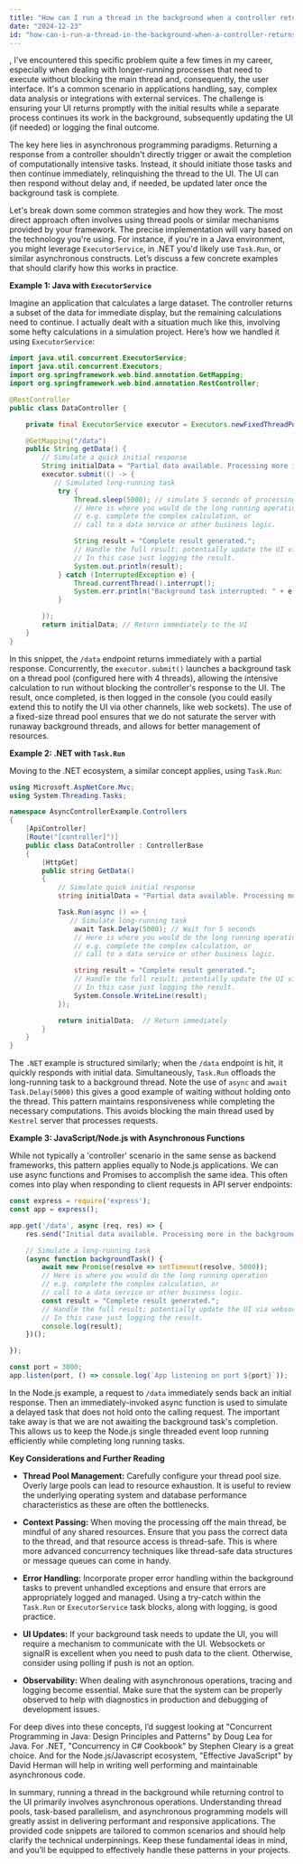 ```yaml
---
title: "How can I run a thread in the background when a controller returns to UI with full results?"
date: "2024-12-23"
id: "how-can-i-run-a-thread-in-the-background-when-a-controller-returns-to-ui-with-full-results"
---
```


,  I've encountered this specific problem quite a few times in my career, especially when dealing with longer-running processes that need to execute without blocking the main thread and, consequently, the user interface. It's a common scenario in applications handling, say, complex data analysis or integrations with external services. The challenge is ensuring your UI returns promptly with the initial results while a separate process continues its work in the background, subsequently updating the UI (if needed) or logging the final outcome.

The key here lies in asynchronous programming paradigms. Returning a response from a controller shouldn't directly trigger or await the completion of computationally intensive tasks. Instead, it should initiate those tasks and then continue immediately, relinquishing the thread to the UI. The UI can then respond without delay and, if needed, be updated later once the background task is complete.

Let's break down some common strategies and how they work. The most direct approach often involves using thread pools or similar mechanisms provided by your framework. The precise implementation will vary based on the technology you're using. For instance, if you're in a Java environment, you might leverage `ExecutorService`, in .NET you'd likely use `Task.Run`, or similar asynchronous constructs. Let’s discuss a few concrete examples that should clarify how this works in practice.

**Example 1: Java with `ExecutorService`**

Imagine an application that calculates a large dataset. The controller returns a subset of the data for immediate display, but the remaining calculations need to continue. I actually dealt with a situation much like this, involving some hefty calculations in a simulation project. Here’s how we handled it using `ExecutorService`:

```java
import java.util.concurrent.ExecutorService;
import java.util.concurrent.Executors;
import org.springframework.web.bind.annotation.GetMapping;
import org.springframework.web.bind.annotation.RestController;

@RestController
public class DataController {

    private final ExecutorService executor = Executors.newFixedThreadPool(4); // Use a thread pool.

    @GetMapping("/data")
    public String getData() {
        // Simulate a quick initial response
        String initialData = "Partial data available. Processing more in the background.";
        executor.submit(() -> {
           // Simulated long-running task
            try {
                Thread.sleep(5000); // simulate 5 seconds of processing
                // Here is where you would do the long running operation
                // e.g. complete the complex calculation, or
                // call to a data service or other business logic.

                String result = "Complete result generated.";
                // Handle the full result; potentially update the UI via websockets, callbacks etc
                // In this case just logging the result.
                System.out.println(result);
            } catch (InterruptedException e) {
                Thread.currentThread().interrupt();
                System.err.println("Background task interrupted: " + e.getMessage());
            }

        });
        return initialData; // Return immediately to the UI
    }
}
```

In this snippet, the `/data` endpoint returns immediately with a partial response. Concurrently, the `executor.submit()` launches a background task on a thread pool (configured here with 4 threads), allowing the intensive calculation to run without blocking the controller's response to the UI. The result, once completed, is then logged in the console (you could easily extend this to notify the UI via other channels, like web sockets). The use of a fixed-size thread pool ensures that we do not saturate the server with runaway background threads, and allows for better management of resources.

**Example 2: .NET with `Task.Run`**

Moving to the .NET ecosystem, a similar concept applies, using `Task.Run`:

```csharp
using Microsoft.AspNetCore.Mvc;
using System.Threading.Tasks;

namespace AsyncControllerExample.Controllers
{
    [ApiController]
    [Route("[controller]")]
    public class DataController : ControllerBase
    {
        [HttpGet]
        public string GetData()
        {
            // Simulate quick initial response
            string initialData = "Partial data available. Processing more in the background.";

            Task.Run(async () => {
               // Simulate long-running task
                await Task.Delay(5000); // Wait for 5 seconds
                // Here is where you would do the long running operation
                // e.g. complete the complex calculation, or
                // call to a data service or other business logic.

                string result = "Complete result generated.";
                // Handle the full result; potentially update the UI via websockets, callbacks etc
                // In this case just logging the result.
                System.Console.WriteLine(result);
            });

            return initialData;  // Return immediately
        }
    }
}
```

The `.NET` example is structured similarly; when the `/data` endpoint is hit, it quickly responds with initial data. Simultaneously, `Task.Run` offloads the long-running task to a background thread. Note the use of `async` and `await Task.Delay(5000)` this gives a good example of waiting without holding onto the thread. This pattern maintains responsiveness while completing the necessary computations. This avoids blocking the main thread used by `Kestrel` server that processes requests.

**Example 3: JavaScript/Node.js with Asynchronous Functions**

While not typically a 'controller' scenario in the same sense as backend frameworks, this pattern applies equally to Node.js applications. We can use async functions and Promises to accomplish the same idea. This often comes into play when responding to client requests in API server endpoints:

```javascript
const express = require('express');
const app = express();

app.get('/data', async (req, res) => {
    res.send("Initial data available. Processing more in the background.");

    // Simulate a long-running task
    (async function backgroundTask() {
        await new Promise(resolve => setTimeout(resolve, 5000));
        // Here is where you would do the long running operation
        // e.g. complete the complex calculation, or
        // call to a data service or other business logic.
        const result = "Complete result generated.";
        // Handle the full result; potentially update the UI via websockets, callbacks etc
        // In this case just logging the result.
        console.log(result);
    })();

});

const port = 3000;
app.listen(port, () => console.log(`App listening on port ${port}`));

```

In the Node.js example, a request to `/data` immediately sends back an initial response. Then an immediately-invoked async function is used to simulate a delayed task that does not hold onto the calling request. The important take away is that we are not awaiting the background task's completion. This allows us to keep the Node.js single threaded event loop running efficiently while completing long running tasks.

**Key Considerations and Further Reading**

*   **Thread Pool Management:** Carefully configure your thread pool size. Overly large pools can lead to resource exhaustion. It is useful to review the underlying operating system and database performance characteristics as these are often the bottlenecks.

*   **Context Passing:** When moving the processing off the main thread, be mindful of any shared resources. Ensure that you pass the correct data to the thread, and that resource access is thread-safe. This is where more advanced concurrency techniques like thread-safe data structures or message queues can come in handy.

*   **Error Handling:** Incorporate proper error handling within the background tasks to prevent unhandled exceptions and ensure that errors are appropriately logged and managed. Using a try-catch within the `Task.Run` or `ExecutorService` task blocks, along with logging, is good practice.

*   **UI Updates:** If your background task needs to update the UI, you will require a mechanism to communicate with the UI. Websockets or signalR is excellent when you need to push data to the client. Otherwise, consider using polling if push is not an option.

*   **Observability:** When dealing with asynchronous operations, tracing and logging become essential. Make sure that the system can be properly observed to help with diagnostics in production and debugging of development issues.

For deep dives into these concepts, I’d suggest looking at "Concurrent Programming in Java: Design Principles and Patterns" by Doug Lea for Java. For .NET, "Concurrency in C# Cookbook" by Stephen Cleary is a great choice. And for the Node.js/Javascript ecosystem, "Effective JavaScript" by David Herman will help in writing well performing and maintainable asynchronous code.

In summary, running a thread in the background while returning control to the UI primarily involves asynchronous operations. Understanding thread pools, task-based parallelism, and asynchronous programming models will greatly assist in delivering performant and responsive applications. The provided code snippets are tailored to common scenarios and should help clarify the technical underpinnings. Keep these fundamental ideas in mind, and you’ll be equipped to effectively handle these patterns in your projects.
